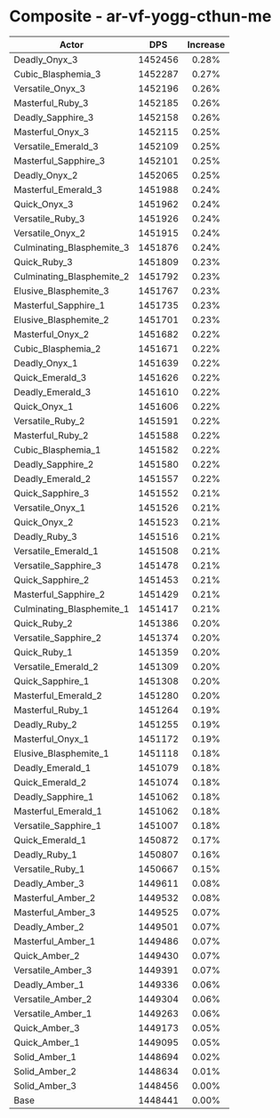 # Composite - ar-vf-yogg-cthun-me
| Actor | DPS | Increase |
|---|:---:|:---:|
|Deadly_Onyx_3|1452456|0.28%|
|Cubic_Blasphemia_3|1452287|0.27%|
|Versatile_Onyx_3|1452196|0.26%|
|Masterful_Ruby_3|1452185|0.26%|
|Deadly_Sapphire_3|1452158|0.26%|
|Masterful_Onyx_3|1452115|0.25%|
|Versatile_Emerald_3|1452109|0.25%|
|Masterful_Sapphire_3|1452101|0.25%|
|Deadly_Onyx_2|1452065|0.25%|
|Masterful_Emerald_3|1451988|0.24%|
|Quick_Onyx_3|1451962|0.24%|
|Versatile_Ruby_3|1451926|0.24%|
|Versatile_Onyx_2|1451915|0.24%|
|Culminating_Blasphemite_3|1451876|0.24%|
|Quick_Ruby_3|1451809|0.23%|
|Culminating_Blasphemite_2|1451792|0.23%|
|Elusive_Blasphemite_3|1451767|0.23%|
|Masterful_Sapphire_1|1451735|0.23%|
|Elusive_Blasphemite_2|1451701|0.23%|
|Masterful_Onyx_2|1451682|0.22%|
|Cubic_Blasphemia_2|1451671|0.22%|
|Deadly_Onyx_1|1451639|0.22%|
|Quick_Emerald_3|1451626|0.22%|
|Deadly_Emerald_3|1451610|0.22%|
|Quick_Onyx_1|1451606|0.22%|
|Versatile_Ruby_2|1451591|0.22%|
|Masterful_Ruby_2|1451588|0.22%|
|Cubic_Blasphemia_1|1451582|0.22%|
|Deadly_Sapphire_2|1451580|0.22%|
|Deadly_Emerald_2|1451557|0.22%|
|Quick_Sapphire_3|1451552|0.21%|
|Versatile_Onyx_1|1451526|0.21%|
|Quick_Onyx_2|1451523|0.21%|
|Deadly_Ruby_3|1451516|0.21%|
|Versatile_Emerald_1|1451508|0.21%|
|Versatile_Sapphire_3|1451478|0.21%|
|Quick_Sapphire_2|1451453|0.21%|
|Masterful_Sapphire_2|1451429|0.21%|
|Culminating_Blasphemite_1|1451417|0.21%|
|Quick_Ruby_2|1451386|0.20%|
|Versatile_Sapphire_2|1451374|0.20%|
|Quick_Ruby_1|1451359|0.20%|
|Versatile_Emerald_2|1451309|0.20%|
|Quick_Sapphire_1|1451308|0.20%|
|Masterful_Emerald_2|1451280|0.20%|
|Masterful_Ruby_1|1451264|0.19%|
|Deadly_Ruby_2|1451255|0.19%|
|Masterful_Onyx_1|1451172|0.19%|
|Elusive_Blasphemite_1|1451118|0.18%|
|Deadly_Emerald_1|1451079|0.18%|
|Quick_Emerald_2|1451074|0.18%|
|Deadly_Sapphire_1|1451062|0.18%|
|Masterful_Emerald_1|1451062|0.18%|
|Versatile_Sapphire_1|1451007|0.18%|
|Quick_Emerald_1|1450872|0.17%|
|Deadly_Ruby_1|1450807|0.16%|
|Versatile_Ruby_1|1450667|0.15%|
|Deadly_Amber_3|1449611|0.08%|
|Masterful_Amber_2|1449532|0.08%|
|Masterful_Amber_3|1449525|0.07%|
|Deadly_Amber_2|1449501|0.07%|
|Masterful_Amber_1|1449486|0.07%|
|Quick_Amber_2|1449430|0.07%|
|Versatile_Amber_3|1449391|0.07%|
|Deadly_Amber_1|1449336|0.06%|
|Versatile_Amber_2|1449304|0.06%|
|Versatile_Amber_1|1449263|0.06%|
|Quick_Amber_3|1449173|0.05%|
|Quick_Amber_1|1449095|0.05%|
|Solid_Amber_1|1448694|0.02%|
|Solid_Amber_2|1448634|0.01%|
|Solid_Amber_3|1448456|0.00%|
|Base|1448441|0.00%|
